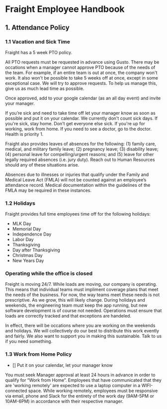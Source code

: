 # Fraight Employee Handbook

## 1. Attendance Policy

### 1.1 Vacation and Sick Time

Fraight has a 5 week PTO policy.

All PTO requests must be requested in advance using Gusto. There may be occations when a manager cannot approve PTO because of the needs of the team. For example, if an entire team is out at once, the company won't work. It also won't be possible to take 5 weeks off at once, except in some exceptional case. We will try to approve requests. To help us manage this, give us as much lead time as possible.

Once approved, add to your google calendar (as an all day event) and invite your manager.

If you’re sick and need to take time off let your manager know as soon as possible and put it on your calendar. We currently don't count sick days. If you're sick, stay home. Don't get everyone else sick. If you're up for working, work from home. If you need to see a doctor, go to the doctor. Health is priority 1.

Fraight also provides leaves of absences for the following: (1) family care, medical, and military family leave; (2) pregnancy leave; (3) disability leave; (4) personal leave for compelling/urgent reasons; and (5) leave for other legally required absences (i.e. jury duty). Reach out to Human Resources should any of these situations arise.

Absences due to illnesses or injuries that qualify under the Family and Medical Leave Act (FMLA) will not be counted against an employee’s attendance record. Medical documentation within the guidelines of the FMLA may be required in these instances.

### 1.2 Holidays

<!-- We value time with your familial obligations TK TK TK TK  -->
<!-- https://en.wikipedia.org/wiki/Public_holidays_in_the_United_States#Holiday_listing_as_paid_time_off -->

Fraight provides full time employees time off for the following holidays:

- MLK Day
- Memorial Day
- Independence Day
- Labor Day
- Thanksgiving
- Day after Thanksgiving
- Christmas Day
- New Years Day

### Operating while the office is closed

Freight is moving 24/7. While loads are moving, our company is operating. This means that individual teams must impliment coverage plans that meet the needs of the business. For now, the way teams meet these needs is not prescriptive. As we grow, this will likely change. During holidays and weekends, the engineering team must keep the app running, but new software development is of course not needed. Operations must ensure that loads are correctly tracked and that exceptions are handeled.

In effect, there will be occations where you are working on the weekends and holidays. We will collectively do our best to distribute this work evently and fairly. We also want to support you in making this sustainable. Talk to us if you need something.

### 1.3 Work from Home Policy

- [] Put it on your calendar, let your manager know

<!-- The following might be too rigid -->

You must seek Manager approval at least 24 hours in advance in order to qualify for “Work from Home”. Employees that have communicated that they are 'working remotely' are expected to use a laptop computer in a WIFI-connected space. While working remotely, employees must be responsive via email, phone and Slack for the entirety of the work day (9AM-5PM or 10AM-6PM) in accordance with their respective manager.
